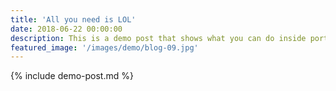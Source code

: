```yaml
---
title: 'All you need is LOL'
date: 2018-06-22 00:00:00
description: This is a demo post that shows what you can do inside portfolio and blog posts. We’ve included everything you need to create engaging posts and case studies to show off your work in a beautiful way.
featured_image: '/images/demo/blog-09.jpg'
---
```


{% include demo-post.md %}